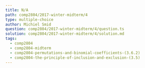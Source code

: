 ```yaml
---
title: N/A
path: comp2804/2017-winter-midterm/4
type: multiple-choice
author: Michiel Smid
question: comp2804/2017-winter-midterm/4/question.ts
solution: comp2804/2017-winter-midterm/4/solution.md
tags:
  - comp2804
  - comp2804-midterm
  - comp2804-permutations-and-binomial-coefficients-(3.6.2)
  - comp2804-the-principle-of-inclusion-and-exclusion-(3.5)
---
```

